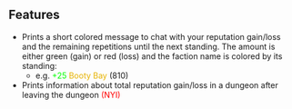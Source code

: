 ## Features
- Prints a short colored message to chat with your reputation gain/loss and the remaining repetitions until the next standing. The amount is either green (gain) or red (loss) and the faction name is colored by its standing:
  - e.g. <span style="color:#00ff00">+25</span> <span style="color:#e6b300">Booty Bay</span> (810)
- Prints information about total reputation gain/loss in a dungeon after leaving the dungeon <span style="color:red">(NYI)</span>
